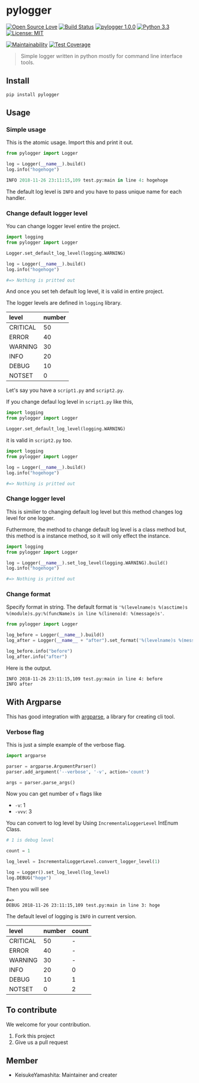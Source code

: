 # pylogger

[![Open Source Love](https://badges.frapsoft.com/os/v1/open-source.svg?v=103)](https://github.com/ellerbrock/open-source-badges/)
[![Build Status](https://travis-ci.com/KeisukeYamashita/pylogger.svg?branch=master)](https://travis-ci.com/KeisukeYamashita/pylogger)
[![pylogger 1.0.0](https://img.shields.io/badge/pylogger-1.0.0-blue.svg)](https://www.python.org/downloads/release/python-330/)
[![Python 3.3](https://img.shields.io/badge/python->3.3-blue.svg)](https://www.python.org/downloads/release/python-330/)
[![License: MIT](https://img.shields.io/badge/License-MIT-yellow.svg)](https://opensource.org/licenses/MIT)

[![Maintainability](https://api.codeclimate.com/v1/badges/a489ad892561ae5ece20/maintainability)](https://codeclimate.com/github/KeisukeYamashita/pylogger/maintainability)
[![Test Coverage](https://api.codeclimate.com/v1/badges/a489ad892561ae5ece20/test_coverage)](https://codeclimate.com/github/KeisukeYamashita/pylogger/test_coverage)

> Simple logger written in python mostly for command line interface tools.  

## Install

```shell
pip install pylogger
```

## Usage

### Simple usage

This is the atomic usage. Import this and print it out.

```python
from pylogger import Logger

log = Logger(__name__).build()
log.info("hogehoge")

INFO 2018-11-26 23:11:15,109 test.py:main in line 4: hogehoge
```

The default log level is `INFO` and you have to pass unique name for each handler. 

### Change default logger level

You can change logger level entire the project.

```python
import logging
from pylogger import Logger

Logger.set_default_log_level(logging.WARNING)

log = Logger(__name__).build()
log.info("hogehoge")

#=> Nothing is pritted out
```

And once you set teh default log level, it is valid in entire project.

The logger levels are defined in `logging` library.

| level | number |
|:----|:----|
| CRITICAL | 50 |
| ERROR | 40 |
| WARNING | 30 |
| INFO | 20 |
| DEBUG | 10 |
| NOTSET | 0 |

Let's say you have a `script1.py` and `script2.py`.

If you change defaul log level in `script1.py` like this,

```python
import logging
from pylogger import Logger

Logger.set_default_log_level(logging.WARNING)
```

it is valid in `script2.py` too.

```python
import logging
from pylogger import Logger

log = Logger(__name__).build()
log.info("hogehoge")

#=> Nothing is pritted out
```

### Change logger level

This is similier to changing default log level but this method changes log level for one logger.

Futhermore, the method to change default log level is a class method but, this method is a instance method, so it will only effect the instance.

```python
import logging
from pylogger import Logger

log = Logger(__name__).set_log_level(logging.WARNING).build()
log.info("hogehoge")

#=> Nothing is pritted out
```

### Change format

Specify format in string. The default format is `'%(levelname)s %(asctime)s %(module)s.py:%(funcName)s in line %(lineno)d: %(message)s'`.

```python
from pylogger import Logger

log_before = Logger(__name__).build()
log_after = Logger(__name__ + "after").set_format('%(levelname)s %(message)s').build()

log_before.info("before")
log_after.info("after")
```

Here is the output.

```shell
INFO 2018-11-26 23:11:15,109 test.py:main in line 4: before
INFO after
``` 

## With Argparse

This has good integration with [argparse](https://docs.python.jp/3/library/argparse.html), a library for creating cli tool.

### Verbose flag

This is just a simple example of the verbose flag.

```python
import argparse

parser = argparse.ArgumentParser()
parser.add_argument('--verbose', '-v', action='count')

args = parser.parse_args()
```

Now you can get number of `v` flags like 

- `-v`: 1
- `-vvv`: 3

You can convert to log level by Using `IncrementalLoggerLevel` IntEnum Class.

```python
# 1 is debug level

count = 1

log_level = IncrementalLoggerLevel.convert_logger_level(1)

log = Logger().set_log_level(log_level)
log.DEBUG("hoge")
```

Then you will see

```
#=> 
DEBUG 2018-11-26 23:11:15,109 test.py:main in line 3: hoge
```

The default level of logging is `INFO` in current version.

| level | number | count |
|:----|:----|:---|
| CRITICAL | 50 | - |
| ERROR | 40 | - |
| WARNING | 30 | - |
| INFO | 20 | 0 |
| DEBUG | 10 | 1 | 
| NOTSET | 0 | 2 |

## To contribute

We welcome for your contribution.

1. Fork this project
2. Give us a pull request

## Member

- KeisukeYamashita: Maintainer and creater